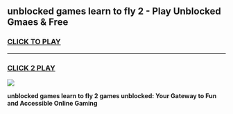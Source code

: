 
## unblocked games learn to fly 2 - Play Unblocked Gmaes & Free
<h3>
<a href="https://news.freeplayer.one?title=unblocked_games_learn_to_fly_2&ref=16F">CLICK TO PLAY</a></h3>
<hr>

<h3>
<a href="https://news.freeplayer.one?title=unblocked_games_learn_to_fly_2&ref=16F">CLICK 2 PLAY</a>
  
</h3>

<a href="https://news.freeplayer.one?title=unblocked_games_learn_to_fly_2&ref=16F/"><img src="https://clearcache.store/games.png"></a>


**unblocked games learn to fly 2 games unblocked: Your Gateway to Fun and Accessible Online Gaming**
